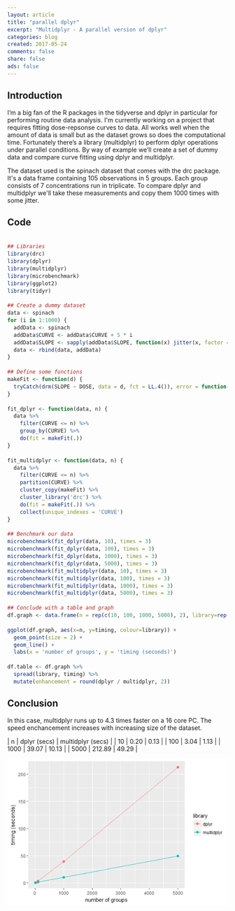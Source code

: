 ```yaml
---
layout: article
title: "parallel dplyr"
excerpt: "Multidplyr - A parallel version of dplyr"
categories: blog
created: 2017-05-24
comments: false
share: false
ads: false
---
```


## Introduction
I’m a big fan of the R packages in the tidyverse and dplyr in particular for performing routine data analysis.  I'm currently working on a project that requires fitting dose-repsonse curves to data.  All works well when the amount of data is small but as the dataset grows so does the computational time.  Fortunately there’s a library (multidplyr) to perform dplyr operations under parallel conditions.  By way of example we’ll create a set of dummy data and compare curve fitting using dplyr and multidplyr.

The dataset used is the spinach dataset that comes with the drc package.  It's a data frame containing 105 observations in 5 groups.  Each group consists of 7  concentrations run in triplicate.  To compare dplyr and multidplyr we'll take these measurements and copy them 1000 times with some jitter.

## Code

```r

## Libraries
library(drc)
library(dplyr)
library(multidplyr)
library(microbenchmark)
library(ggplot2)
library(tidyr)

## Create a dummy dataset
data <- spinach
for (i in 1:1000) {
  addData <- spinach
  addData$CURVE <- addData$CURVE + 5 * i
  addData$SLOPE <- sapply(addData$SLOPE, function(x) jitter(x, factor = 10))
  data <- rbind(data, addData)
}

## Define some functions
makeFit <- function(d) {
  tryCatch(drm(SLOPE ~ DOSE, data = d, fct = LL.4()), error = function(e) NA)
}

fit_dplyr <- function(data, n) {
  data %>%
    filter(CURVE <= n) %>%
    group_by(CURVE) %>%
    do(fit = makeFit(.))
}

fit_multidplyr <- function(data, n) {
  data %>%
    filter(CURVE <= n) %>%
    partition(CURVE) %>%
    cluster_copy(makeFit) %>%
    cluster_library('drc') %>%
    do(fit = makeFit(.)) %>%
    collect(unique_indexes = 'CURVE')
}

## Benchmark our data
microbenchmark(fit_dplyr(data, 10), times = 3)
microbenchmark(fit_dplyr(data, 100), times = 3)
microbenchmark(fit_dplyr(data, 1000), times = 3)
microbenchmark(fit_dplyr(data, 5000), times = 3)
microbenchmark(fit_multidplyr(data, 10), times = 3)
microbenchmark(fit_multidplyr(data, 100), times = 3)
microbenchmark(fit_multidplyr(data, 1000), times = 3)
microbenchmark(fit_multidplyr(data, 5000), times = 3)

## Conclude with a table and graph
df.graph <- data.frame(n = rep(c(10, 100, 1000, 5000), 2), library=rep(c('dplyr', 'multidplyr'), each=4), timing=c(0.20, 3.04, 39.07, 212.89, 0.13, 1.13, 10.13, 49.29))

ggplot(df.graph, aes(x=n, y=timing, colour=library)) +
  geom_point(size = 2) +
  geom_line() +
  labs(x = 'number of groups', y = 'timing (seconds)')

df.table <- df.graph %>%
  spread(library, timing) %>%
  mutate(enhancement = round(dplyr / multidplyr, 2))

```

## Conclusion

In this case, multidplyr runs up to 4.3 times faster on a 16 core PC.  The speed enchancement increases with increasing size of the dataset.


|  n   | dplyr (secs) | multidplyr (secs) |
| 10   | 0.20         |  0.13             |
| 100  | 3.04         |  1.13             |
| 1000 | 39.07        |  10.13            |
| 5000 | 212.89       |  49.29            |


![](/images/post-images/2017-05-24-multidplyr/multidplyr.png)
